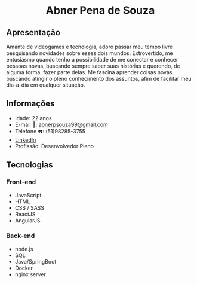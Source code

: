 <h1 align="center">Abner Pena de Souza</h1>

## Apresentação

Amante de videogames e tecnologia, adoro passar meu tempo livre pesquisando novidades sobre esses dois mundos. Extrovertido, me entusiasmo quando tenho a possibilidade de me conectar e conhecer pessoas novas, buscando sempre saber suas histórias e querendo, de alguma forma, fazer parte delas. Me fascina aprender coisas novas, buscando atingir o pleno conhecimento dos assuntos, afim de facilitar meu dia-a-dia em qualquer situação.

## Informações

- Idade: 22 anos
- E-mail :email:: abnerpsouza99@gmail.com
- Telefone :telephone:: (51)98285-3755
- [LinkedIn](https://www.linkedin.com/in/abnerpenadesouza/)
- Profissão: Desenvolvedor Pleno

## Tecnologias 

### Front-end

- JavaScript
- HTML
- CSS / SASS
- ReactJS
- AngularJS

### Back-end

- node.js
- SQL
- Java/SpringBoot
- Docker
- nginx server
